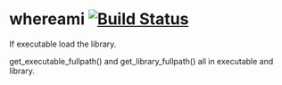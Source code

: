 # whereami [![Build Status](https://travis-ci.org/fooofei/whereami.svg?branch=master)](https://travis-ci.org/fooofei/whereami)

If executable load the library.

get_executable_fullpath() and get_library_fullpath() all in executable and library.
